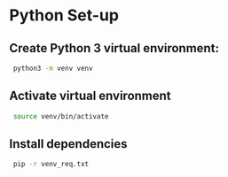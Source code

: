 # Python Set-up

## Create Python 3 virtual environment:
```sh
 python3 -m venv venv
```
## Activate virtual environment
```sh
 source venv/bin/activate
```
## Install dependencies 
```sh
 pip -r venv_req.txt
```